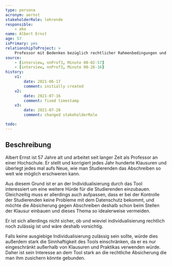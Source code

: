 ```yaml
---
type: persona
acronym: aernst
stakeholderRole: lehrende
responsible: 
    - ako
name: Albert Ernst
age: 57
isPrimary: yes
relationshipToProject: >
    Professor mit Bedenken bezüglich rechtlicher Rahmenbedingungen und Sinnhaftigkeit. 
source: 
    - [interview, nnProf3, Minute 00-02-57]
    - [interview, nnProf3, Minute 00-26-16]
history:
    v1:
        date: 2021-06-17
        comment: initially created
    v2:
        date: 2021-07-16
        comment: fixed timestamp
    v3:
        date: 2021-07-26
        comment: changed stakeholderRole

todo: 
---
```


## Beschreibung

Albert Ernst ist 57 Jahre alt und arbeitet seit langer Zeit als Professor an einer Hochschule. Er stellt und korrigiert jedes Jahr hunderte Klausuren und überlegt jedes mal aufs Neue, wie man Studierenden das Abschreiben so weit wie möglich erschweren kann. 

Aus diesem Grund ist er an der Individualisierung durch das Tool interessiert um eine weitere Hürde für die Studierenden einzubauen. 
Gleichzeitig muss er allerdings auch aufpassen, dass er bei der Kontrolle der Studierenden keine Probleme mit dem Datenschutz bekommt, und möchte die Absicherung gegen Abschreiben deshalb schon beim Stellen der Klausur einbauen und dieses Thema so idealerweise vermeiden.

Er ist sich allerdings nicht sicher, ob und wieviel individualisierung rechtlich noch zulässig ist und wäre deshalb vorsichtig. 

Falls keine ausgiebige Individualisierung zulässig sein sollte, würde dies außerdem stark die Sinnhaftigkeit des Tools einschränken, da er es nur eingeschränkt außerhalb von Klausuren und Praktikas verwenden würde. Daher ist sein Interesse an dem Tool stark an die rechtliche Absicherung die man ihm zusichern könnte gebunden.
